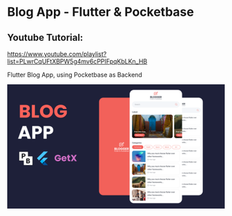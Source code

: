 # Blog App - Flutter & Pocketbase

## Youtube Tutorial:

https://www.youtube.com/playlist?list=PLwrCqUFtXBPW5g4mv6cPPIFpqKbLKn_HB

Flutter Blog App, using Pocketbase as Backend

![alt text](https://raw.githubusercontent.com/AminAppDevs/blog_app_flutter_pocketbase_getx/refs/heads/main/cover.png)

